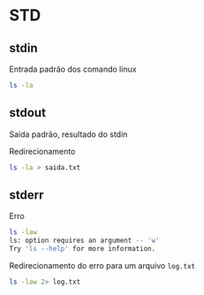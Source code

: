 # STD

## stdin

Entrada padrão dos comando linux

```bash
ls -la
```

## stdout

Saída padrão, resultado do stdin

Redirecionamento

```bash
ls -la > saida.txt
```
## stderr

Erro

```bash
ls -law
ls: option requires an argument -- 'w'
Try 'ls --help' for more information.
```

Redirecionamento do erro para um arquivo `log.txt`

```bash
ls -law 2> log.txt
```